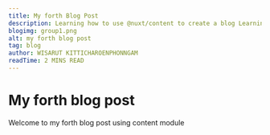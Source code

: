 ```yaml
---
title: My forth Blog Post
description: Learning how to use @nuxt/content to create a blog Learning how to use Learning how to use 
blogimg: group1.png
alt: my forth blog post
tag: blog
author: WISARUT KITTICHAROENPHONNGAM
readTime: 2 MINS READ
---
```

# My forth blog post

Welcome to my forth blog post using content module
